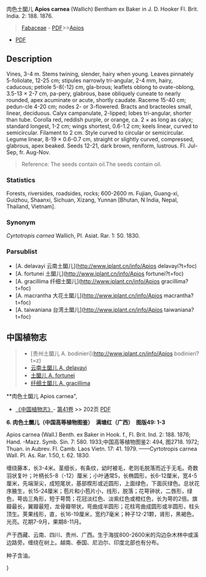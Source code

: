 肉色土圞儿 **Apios carnea** (Wallich) Bentham ex Baker in J. D. Hooker Fl. Brit. India. 2: 188. 1876.

> [Fabaceae](http://www.iplant.cn/info/Fabaceae?t=foc) - [PDF](http://www.iplant.cn/foc/pdf/Fabaceae.pdf)>>[Apios](http://www.iplant.cn/info/Apios?t=foc)
 - [PDF](http://www.iplant.cn/foc/pdf/Apios.pdf)

## Description

Vines, 3-4 m. Stems twining, slender, hairy when young. Leaves pinnately 5-foliolate, 12-25 cm; stipules narrowly tri-angular, 2-4 mm, hairy, caducous; petiole 5-8(-12) cm, gla-brous; leaflets oblong to ovate-oblong, 3.5-13 × 2-7 cm, pa-pery, glabrous, base obliquely cuneate to nearly rounded, apex acuminate or acute, shortly caudate. Raceme 15-40 cm; pedun-cle 4-20 cm; nodes 2- or 3-flowered. Bracts and bracteoles small, linear, deciduous. Calyx campanulate, 2-lipped; lobes tri-angular, shorter than tube. Corolla red, reddish purple, or orange, ca. 2 × as long as calyx; standard longest, 1-2 cm; wings shortest, 0.6-1.2 cm; keels linear, curved to semicircular. Filament to 2 cm. Style curved to circular or semicircular. Legume linear, 8-19 × 0.6-0.7 cm, straight or slightly curved, compressed, glabrous, apex beaked. Seeds 12-21, dark brown, reniform, lustrous. Fl. Jul-Sep, fr. Aug-Nov.


> Reference: 
> The seeds contain oil.The seeds contain oil.

### Statistics
Forests, riversides, roadsides, rocks; 600-2600 m. Fujian, Guang-xi, Guizhou, Shaanxi, Sichuan, Xizang, Yunnan [Bhutan, N India, Nepal, Thailand, Vietnam].

### Synonym
*Cyrtotropis carnea* Wallich, Pl. Asiat. Rar. 1: 50. 1830.



### Parsublist

* [A.  delavayi  云南土圞儿](http://www.iplant.cn/info/Apios delavayi?t=foc)
* [A.  fortunei  土圞儿](http://www.iplant.cn/info/Apios fortunei?t=foc)
* [A.  gracillima  纤细土圞儿](http://www.iplant.cn/info/Apios gracillima?t=foc)
* [A.  macrantha  大花土圞儿](http://www.iplant.cn/info/Apios macrantha?t=foc)
* [A.  taiwaniana  台湾土圞儿](http://www.iplant.cn/info/Apios taiwaniana?t=foc)


## 中国植物志

> * [贵州土圞儿  A.  bodinieri](http://www.iplant.cn/info/Apios bodinieri?t=z)
> * [云南土圞儿  A.  delavayi](Apios-delavayi-云南土圞儿.md)
> * [土圞儿  A.  fortunei](Apios-fortunei-土圞儿.md)
> * [纤细土圞儿  A.  gracillima](Apios-gracillima-纤细土圞儿.md)


**肉色土圞儿 Apios carnea",



* [《中国植物志》](http://www.iplant.cn/frps)- [第41卷](http://www.iplant.cn/frps/vol/41) >> 202页 [PDF](http://www.iplant.cn/frps/pdf/41/202a.pdf)


**6. 肉色土圞儿（中国高等植物图鉴）　满塘红（广西）　图版49: 1-3**

Apios carnea (Wall.) Benth. ex Baker in Hook. f., Fl. Brit. Ind. 2: 188. 1876; Hand. -Mazz. Symb. Sin. 7: 580. 1933;中国高等植物图鉴2: 494, 图2718. 1972; Thuan. in Aubrev. Fl. Camb. Laos Vietn. 17: 41. 1979. ——Cyrtotropis carnea Wall. Pl. As. Rar. 1:50, t. 62. 1830.

缠绕藤本，长3-4米。茎细长，有条纹，幼时被毛，老则毛脱落而近于无毛。奇数羽状复叶；叶柄长5-8（-12）厘米；小叶通常5，长椭圆形，长6-12厘米，宽4-5厘米，先端渐尖，成短尾状，基部楔形或近圆形，上面绿色，下面灰绿色。总状花序腋生，长15-24厘米；苞片和小苞片小，线形，脱落；花萼钟状，二唇形，绿色，萼齿三角形，短于萼筒；花冠淡红色、淡紫红色或橙红色，长为萼的2倍。旗瓣最长，翼瓣最短，龙骨瓣带状，弯曲成半圆形；花柱弯曲成圆形或半圆形，柱头顶生。荚果线形，直，长16-19厘米，宽约7毫米；种子12-21颗，肾形，黑褐色，光亮。花期7-9月，果期8-11月。

产于西藏、云南、四川、贵州、广西。生于海拔800-2600米的沟边杂木林中或溪边路旁。缠绕在树上。越南、泰国、尼泊尔、印度北部也有分布。

种子含油。



}